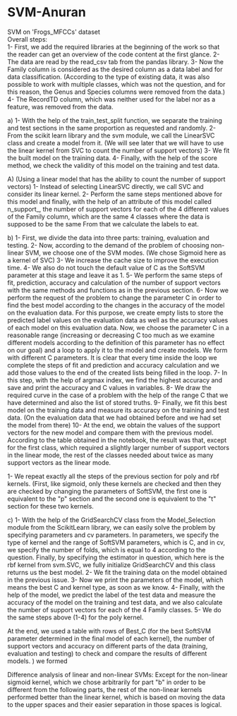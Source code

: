 # SVM-Anuran
SVM on 'Frogs_MFCCs' dataset  
Overall steps:  
1- First, we add the required libraries at the beginning of the work so that the reader can get an overview of the code content at the first glance.
2- The data are read by the read_csv tab from the pandas library.
3- Now the Family column is considered as the desired column as a data label and for data classification. (According to the type of existing data, it was also possible to work with multiple classes, which was not the question, and for this reason, the Genus and Species columns were removed from the data.)
4- The RecordTD column, which was neither used for the label nor as a feature, was removed from the data.

a)
1- With the help of the train_test_split function, we separate the training and test sections in the same proportion as requested and randomly.
2- From the scikit learn library and the svm module, we call the LinearSVC class and create a model from it. (We will see later that we will have to use the linear kernel from SVC to count the number of support vectors)
3- We fit the built model on the training data.
4- Finally, with the help of the score method, we check the validity of this model on the training and test data.

A) (Using a linear model that has the ability to count the number of support vectors)
1- Instead of selecting LinearSVC directly, we call SVC and consider its linear kernel.
2- Perform the same steps mentioned above for this model and finally, with the help of an attribute of this model called n_support_, the number of support vectors for each of the 4 different values of the Family column, which are the same 4 classes where the data is supposed to be the same From that we calculate the labels to eat.

b)
1- First, we divide the data into three parts: training, evaluation and testing.
2- Now, according to the demand of the problem of choosing non-linear SVM, we choose one of the SVM modes. (We chose Sigmoid here as a kernel of SVC)
3- We increase the cache size to improve the execution time.
4- We also do not touch the default value of C as the SoftSVM parameter at this stage and leave it as 1.
5- We perform the same steps of fit, prediction, accuracy and calculation of the number of support vectors with the same methods and functions as in the previous section.
6- Now we perform the request of the problem to change the parameter C in order to find the best model according to the changes in the accuracy of the model on the evaluation data.
For this purpose, we create empty lists to store the predicted label values on the evaluation data as well as the accuracy values of each model on this evaluation data.
Now, we choose the parameter C in a reasonable range (increasing or decreasing C too much as we examine different models according to the definition of this parameter has no effect on our goal) and a loop to apply it to the model and create models. We form with different C parameters. It is clear that every time inside the loop we complete the steps of fit and prediction and accuracy calculation and we add those values to the end of the created lists being filled in the loop.
7- In this step, with the help of argmax index, we find the highest accuracy and save and print the accuracy and C values in variables.
8- We draw the required curve in the case of a problem with the help of the range C that we have determined and also the list of stored truths.
9- Finally, we fit this best model on the training data and measure its accuracy on the training and test data. (On the evaluation data that we had obtained before and we had set the model from there)
10- At the end, we obtain the values of the support vectors for the new model and compare them with the previous model. According to the table obtained in the notebook, the result was that, except for the first class, which required a slightly larger number of support vectors in the linear mode, the rest of the classes needed about twice as many support vectors as the linear mode.
                 
1- We repeat exactly all the steps of the previous section for poly and rbf kernels. (First, like sigmoid, only these kernels are checked and then they are checked by changing the parameters of SoftSVM, the first one is equivalent to the "p" section and the second one is equivalent to the "t" section for these two kernels.

c)
1- With the help of the GridSearchCV class from the Model_Selection module from the ScikitLearn library, we can easily solve the problem by specifying parameters and cv parameters.
In parameters, we specify the type of kernel and the range of SoftSVM parameters, which is C, and in cv, we specify the number of folds, which is equal to 4 according to the question.
Finally, by specifying the estimator in question, which here is the rbf kernel from svm.SVC, we fully initialize GridSearchCV and this class returns us the best model.
2- We fit the training data on the model obtained in the previous issue.
3- Now we print the parameters of the model, which means the best C and kernel type, as soon as we know.
4- Finally, with the help of the model, we predict the label of the test data and measure the accuracy of the model on the training and test data, and we also calculate the number of support vectors for each of the 4 Family classes.
5- We do the same steps above (1-4) for the poly kernel.


At the end, we used a table with rows of Best_C (for the best SoftSVM parameter determined in the final model of each kernel), the number of support vectors and accuracy on different parts of the data (training, evaluation and testing) to check and compare the results of different models. ) we formed

Difference analysis of linear and non-linear SVMs:
Except for the non-linear sigmoid kernel, which we chose arbitrarily for part "b" in order to be different from the following parts, the rest of the non-linear kernels performed better than the linear kernel, which is based on moving the data to the upper spaces and their easier separation in those spaces is logical.

